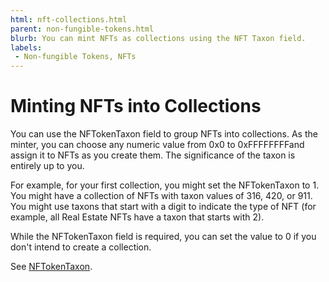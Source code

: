 ```yaml
---
html: nft-collections.html
parent: non-fungible-tokens.html
blurb: You can mint NFTs as collections using the NFT Taxon field.
labels:
 - Non-fungible Tokens, NFTs
---
```

# Minting NFTs into Collections

You can use the <span class="code-snippet">NFTokenTaxon</span> field to group NFTs into collections. As the minter, you can choose any numeric value from <span class="code-snippet">0x0</span> to <span class="code-snippet">0xFFFFFFFF</span>and assign it to NFTs as you create them. The significance of the taxon is entirely up to you.

For example, for your first collection, you might set the <span class="code-snippet">NFTokenTaxon</span> to <span class="code-snippet">1</span>. You might have a collection of NFTs with taxon values of <span class="code-snippet">316</span>, <span class="code-snippet">420</span>, or <span class="code-snippet">911</span>. You might use taxons that start with a digit to indicate the type of NFT (for example, all Real Estate NFTs have a taxon that starts with <span class="code-snippet">2</span>).

While the <span class="code-snippet">NFTokenTaxon</span> field is required, you can set the value to <span class="code-snippet">0</span> if you don't intend to create a collection.

See [NFTokenTaxon](nftoken.html#nftokentaxon).

